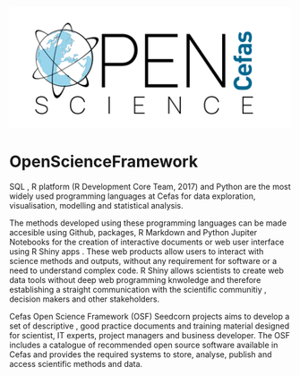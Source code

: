 
![Open Science Cefas](image.png)

# OpenScienceFramework
SQL , R platform (R Development Core Team, 2017) and Python are the most widely used programming languages at Cefas for data exploration, visualisation, modelling and statistical analysis.

The methods developed using these programming languages can be made accesible using Github, packages, R Markdown and Python Jupiter Notebooks for the creation of interactive documents or web user interface using R Shiny apps . These web products allow users to interact with science methods and outputs, without any requirement for software or a need to understand complex code. R Shiny allows scientists to create web data tools without deep web programming knwoledge and therefore establishing a straight communication with the scientific communitiy , decision makers and other stakeholders. 

Cefas Open Science Framework (OSF) Seedcorn projects aims to develop a set of descriptive , good practice documents and training material designed for scientist, IT experts, project managers and business developer. The OSF includes a catalogue of recommended open source software available in Cefas and provides the required systems to store, analyse, publish and access scientific methods and data.
